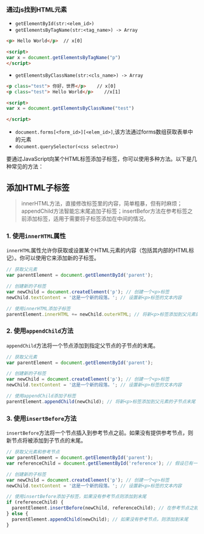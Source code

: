 ### 通过js找到HTML元素
- `getElementById(str:<elem_id>)` 
- `getElementsByTagName(str:<tag_name>) -> Array`
``` HTML
<p> Hello World</p>  // x[0]

<script>
var x = document.getElementsByTagName("p")
</script>
```
- `getElementsByClassName(str:<cls_name>) -> Array`
``` HTML
<p class="test"> 你好，世界</p>    // x[0]
<p class="test"> Hello World</p>    //x[1]

<script>
var x = document.getElementsByClassName("test")

</script>
```
- `document.forms[<form_id>][<elem_id>]`,该方法通过forms数组获取表单中的元素
- `document.querySelector(<css selectro>)`

要通过JavaScript向某个HTML标签添加子标签，你可以使用多种方法。以下是几种常见的方法：

## 添加HTML子标签

>innerHTML方法，直接修改标签里的内容，简单粗暴，但有时麻烦；appendChild方法智能忘末尾追加子标签；insertBefor方法在参考标签之前添加标签，适用于需要将子标签添加在中间的情况。
### 1. 使用`innerHTML`属性

`innerHTML`属性允许你获取或设置某个HTML元素的内容（包括其内部的HTML标记）。你可以使用它来添加新的子标签。

```javascript
// 获取父元素
var parentElement = document.getElementById('parent');

// 创建新的子标签
var newChild = document.createElement('p'); // 创建一个<p>标签
newChild.textContent = '这是一个新的段落。'; // 设置新<p>标签的文本内容

// 使用innerHTML添加子标签
parentElement.innerHTML += newChild.outerHTML; // 将新<p>标签添加到父元素的innerHTML中
```

### 2. 使用`appendChild`方法

`appendChild`方法将一个节点添加到指定父节点的子节点的末尾。

```javascript
// 获取父元素
var parentElement = document.getElementById('parent');

// 创建新的子标签
var newChild = document.createElement('p'); // 创建一个<p>标签
newChild.textContent = '这是一个新的段落。'; // 设置新<p>标签的文本内容

// 使用appendChild添加子标签
parentElement.appendChild(newChild); // 将新<p>标签添加到父元素的子节点末尾
```

### 3. 使用`insertBefore`方法

`insertBefore`方法将一个节点插入到参考节点之前。如果没有提供参考节点，则新节点将被添加到子节点的末尾。

```javascript
// 获取父元素和参考节点
var parentElement = document.getElementById('parent');
var referenceChild = document.getElementById('reference'); // 假设已有一个子标签作为参考

// 创建新的子标签
var newChild = document.createElement('p'); // 创建一个<p>标签
newChild.textContent = '这是一个新的段落。'; // 设置新<p>标签的文本内容

// 使用insertBefore添加子标签，如果没有参考节点则添加到末尾
if (referenceChild) {
  parentElement.insertBefore(newChild, referenceChild); // 在参考节点之前插入新节点
} else {
  parentElement.appendChild(newChild); // 如果没有参考节点，则添加到末尾
}
```

